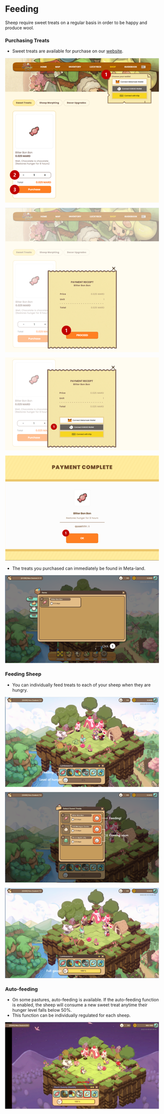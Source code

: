 # Feeding

Sheep require sweet treats on a regular basis in order to be happy and produce wool.

### Purchasing Treats

* Sweet treats are available for purchase on our [website](https://sheepfarm.io).

![](../../../.gitbook/assets/7.png)

![](../../../.gitbook/assets/8.png)

![](../../../.gitbook/assets/9.png)

![](../../../.gitbook/assets/10.png)

* The treats you purchased can immediately be found in Meta-land.

![](../../../.gitbook/assets/11.png)

### Feeding Sheep

* You can individually feed treats to each of your sheep when they are hungry.

![](../../../.gitbook/assets/12.png)

![](../../../.gitbook/assets/13.png)

![](../../../.gitbook/assets/14.png)

### Auto-feeding

* On some pastures, auto-feeding is available. If the auto-feeding function is enabled, the sheep will consume a new sweet treat anytime their hunger level falls below 50%.
* This function can be individually regulated for each sheep.&#x20;

![](<../../../.gitbook/assets/6-1. autofeeding.png>)


